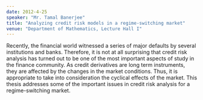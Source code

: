 ```yaml
---
date: 2012-4-25
speaker: "Mr. Tamal Banerjee"
title: "Analyzing credit risk models in a regime-switching market"
venue: "Department of Mathematics, Lecture Hall I"
---
```

Recently, the financial world witnessed a series of major defaults by
several institutions and banks. Therefore, it is not at all surprising
that credit risk analysis has turned out to be one of the most important
aspects of study in the finance community. As credit derivatives are long
term instruments, they are affected by the changes in the market
conditions. Thus, it is appropriate to take into consideration the
cyclical effects of the market. This thesis addresses some of the
important issues in credit risk analysis for a regime-switching market.
